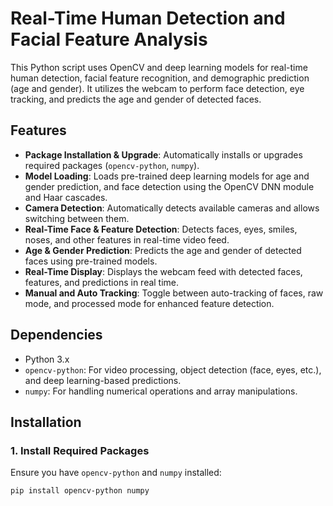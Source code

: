 # Real-Time Human Detection and Facial Feature Analysis

This Python script uses OpenCV and deep learning models for real-time human detection, facial feature recognition, and demographic prediction (age and gender). It utilizes the webcam to perform face detection, eye tracking, and predicts the age and gender of detected faces.

## Features

- **Package Installation & Upgrade**: Automatically installs or upgrades required packages (`opencv-python`, `numpy`).
- **Model Loading**: Loads pre-trained deep learning models for age and gender prediction, and face detection using the OpenCV DNN module and Haar cascades.
- **Camera Detection**: Automatically detects available cameras and allows switching between them.
- **Real-Time Face & Feature Detection**: Detects faces, eyes, smiles, noses, and other features in real-time video feed.
- **Age & Gender Prediction**: Predicts the age and gender of detected faces using pre-trained models.
- **Real-Time Display**: Displays the webcam feed with detected faces, features, and predictions in real time.
- **Manual and Auto Tracking**: Toggle between auto-tracking of faces, raw mode, and processed mode for enhanced feature detection.

## Dependencies

- Python 3.x
- `opencv-python`: For video processing, object detection (face, eyes, etc.), and deep learning-based predictions.
- `numpy`: For handling numerical operations and array manipulations.

## Installation

### 1. Install Required Packages

Ensure you have `opencv-python` and `numpy` installed:

```bash
pip install opencv-python numpy
